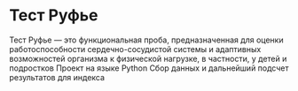 # Тест Руфье
 Тест Руфье  — это функциональная проба, предназначенная для оценки работоспособности сердечно-сосудистой системы и адаптивных возможностей организма к физической нагрузке, в частности, у детей и подростков
Проект на языке Python
Сбор данных и дальнейший подсчет результатов для индекса
